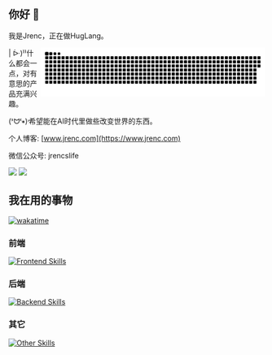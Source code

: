 
## 你好 👋

我是Jrenc，正在做HugLang。

 <picture>
  <source media="(prefers-color-scheme: dark)" srcset="https://raw.githubusercontent.com/jrenc2002/jrenc2002/output/github-snake-dark.svg?palette=github-dark">
  <source media="(prefers-color-scheme: light)" srcset="https://raw.githubusercontent.com/jrenc2002/jrenc2002/output/github-snake.svg">
  <img height="96" align="right" alt="github contribution grid snake animation" src="https://raw.githubusercontent.com/jrenc2002/jrenc2002/snake-game/github-contribution-grid-snake.svg">
</picture>

| ᐕ)⁾⁾什么都会一点，对有意思的产品充满兴趣。

(ᕑᗢᓫ∗)˒希望能在AI时代里做些改变世界的东西。

个人博客: [www.jrenc.com](https://www.jrenc.com)  

微信公众号: jrencslife  

<div>
  <img width="49%" src="https://github-readme-stats.vercel.app/api?username=jrenc2002&show_icons=true&theme=transparent"/>
  <img width="49%" src="https://github-readme-stats.vercel.app/api/wakatime?username=jrenc2002&bg_color=2D3748&title_color=2F855A&icon_color=2F855A&text_color=ffffff&custom_title=Code%20Time%20Stats%20(2025)&langs_count=10&layout=compact"/>

</div>

## 我在用的事物
[![wakatime](https://wakatime.com/badge/user/d96ca117-185e-408e-b1a2-892e09cc7d3c.svg)](https://wakatime.com/@d96ca117-185e-408e-b1a2-892e09cc7d3c)
### 前端
 [![Frontend Skills](https://skillicons.dev/icons?i=react,html,js,ts,npm,vscode,vite,vue,css,tailwind,jquery,sass,webstorm,nuxt,yarn,pinia,electron)](https://skillicons.dev)

### 后端
 [![Backend Skills](https://skillicons.dev/icons?i=python,pycharm,django,flask,go,nodejs,nextjs,fastify)](https://skillicons.dev)
 
### 其它
   [![Other Skills](https://skillicons.dev/icons?i=figma,qt,c,cpp,cmake,github,gmail,linux,nodejs,photoshop,opencv,postman,vercel,git,mysql,nginx)](https://skillicons.dev)


